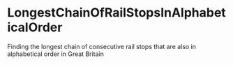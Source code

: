 # LongestChainOfRailStopsInAlphabeticalOrder
Finding the longest chain of consecutive rail stops that are also in alphabetical order in Great Britain
